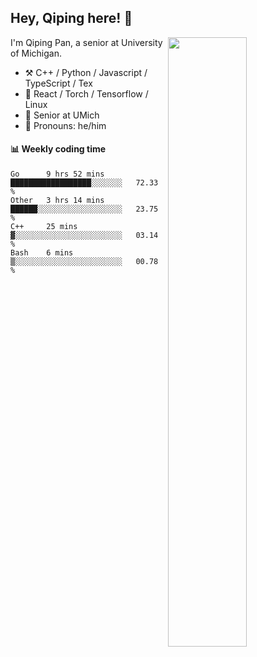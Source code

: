

## Hey, Qiping here! :wave:

[<img align="right" width="50%" src="https://github-readme-stats.vercel.app/api?username=ppppqp&theme=dark&show_icons=true">](https://metrics.lecoq.io/ppppqp?template=classic)


I'm Qiping Pan, a senior at University of Michigan.

-   :hammer_and_pick: C++ / Python / Javascript / TypeScript / Tex
-   :pencil: React / Torch / Tensorflow / Linux 
-   :seedling: Senior at UMich
-   :man: Pronouns: he/him



#### :bar_chart: Weekly coding time

<!--START_SECTION:waka-->
```text
Go      9 hrs 52 mins   ██████████████████░░░░░░░   72.33 % 
Other   3 hrs 14 mins   ██████░░░░░░░░░░░░░░░░░░░   23.75 % 
C++     25 mins         ▓░░░░░░░░░░░░░░░░░░░░░░░░   03.14 % 
Bash    6 mins          ▒░░░░░░░░░░░░░░░░░░░░░░░░   00.78 % 
```
<!--END_SECTION:waka-->
